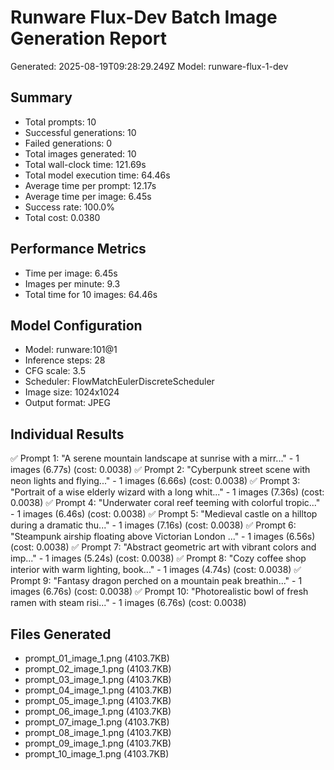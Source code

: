 # Runware Flux-Dev Batch Image Generation Report

Generated: 2025-08-19T09:28:29.249Z
Model: runware-flux-1-dev

## Summary
- Total prompts: 10
- Successful generations: 10
- Failed generations: 0
- Total images generated: 10
- Total wall-clock time: 121.69s
- Total model execution time: 64.46s
- Average time per prompt: 12.17s
- Average time per image: 6.45s
- Success rate: 100.0%
- Total cost: 0.0380

## Performance Metrics
- Time per image: 6.45s
- Images per minute: 9.3
- Total time for 10 images: 64.46s

## Model Configuration
- Model: runware:101@1
- Inference steps: 28
- CFG scale: 3.5
- Scheduler: FlowMatchEulerDiscreteScheduler
- Image size: 1024x1024
- Output format: JPEG

## Individual Results
✅ Prompt 1: "A serene mountain landscape at sunrise with a mirr..." - 1 images (6.77s) (cost: 0.0038)
✅ Prompt 2: "Cyberpunk street scene with neon lights and flying..." - 1 images (6.66s) (cost: 0.0038)
✅ Prompt 3: "Portrait of a wise elderly wizard with a long whit..." - 1 images (7.36s) (cost: 0.0038)
✅ Prompt 4: "Underwater coral reef teeming with colorful tropic..." - 1 images (6.46s) (cost: 0.0038)
✅ Prompt 5: "Medieval castle on a hilltop during a dramatic thu..." - 1 images (7.16s) (cost: 0.0038)
✅ Prompt 6: "Steampunk airship floating above Victorian London ..." - 1 images (6.56s) (cost: 0.0038)
✅ Prompt 7: "Abstract geometric art with vibrant colors and imp..." - 1 images (5.24s) (cost: 0.0038)
✅ Prompt 8: "Cozy coffee shop interior with warm lighting, book..." - 1 images (4.74s) (cost: 0.0038)
✅ Prompt 9: "Fantasy dragon perched on a mountain peak breathin..." - 1 images (6.76s) (cost: 0.0038)
✅ Prompt 10: "Photorealistic bowl of fresh ramen with steam risi..." - 1 images (6.76s) (cost: 0.0038)

## Files Generated
- prompt_01_image_1.png (4103.7KB)
- prompt_02_image_1.png (4103.7KB)
- prompt_03_image_1.png (4103.7KB)
- prompt_04_image_1.png (4103.7KB)
- prompt_05_image_1.png (4103.7KB)
- prompt_06_image_1.png (4103.7KB)
- prompt_07_image_1.png (4103.7KB)
- prompt_08_image_1.png (4103.7KB)
- prompt_09_image_1.png (4103.7KB)
- prompt_10_image_1.png (4103.7KB)
